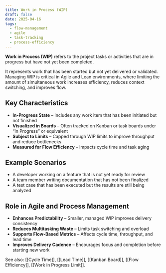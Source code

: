 ```yaml
---
title: Work in Process (WIP)
draft: false
date: 2025-04-16
tags:
  - flow-management
  - agile
  - task-tracking
  - process-efficiency
---
```


**Work in Process (WIP)** refers to the project tasks or activities that are in progress but have not yet been completed.

It represents work that has been started but not yet delivered or validated. Managing WIP is critical in Agile and Lean environments, where limiting the amount of simultaneous work increases efficiency, reduces context switching, and improves flow.

## Key Characteristics

- **In-Progress State** – Includes any work item that has been initiated but not finished  
- **Visualized in Boards** – Often tracked on Kanban or task boards under “In Progress” or equivalent  
- **Subject to Limits** – Capped through WIP limits to improve throughput and reduce bottlenecks  
- **Measured for Flow Efficiency** – Impacts cycle time and task aging  

## Example Scenarios

- A developer working on a feature that is not yet ready for review  
- A team member writing documentation that has not been finalized  
- A test case that has been executed but the results are still being analyzed  

## Role in Agile and Process Management

- **Enhances Predictability** – Smaller, managed WIP improves delivery consistency  
- **Reduces Multitasking Waste** – Limits task switching and overload  
- **Supports Flow-Based Metrics** – Affects cycle time, throughput, and lead time  
- **Improves Delivery Cadence** – Encourages focus and completion before starting new work  

See also: [[Cycle Time]], [[Lead Time]], [[Kanban Board]], [[Flow Efficiency]], [[Work in Progress Limit]].
